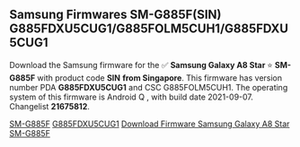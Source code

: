 <h2>Samsung Firmwares SM-G885F(SIN) G885FDXU5CUG1/G885FOLM5CUH1/G885FDXU5CUG1</h2>
Download the Samsung firmware for the ✅ <strong>Samsung Galaxy A8 Star </strong> ⭐ <strong>SM-G885F</strong> with product code <strong>SIN</strong> <strong> from Singapore</strong>. This firmware has version number PDA <strong>G885FDXU5CUG1</strong> and CSC G885FOLM5CUH1. The operating system of this firmware is Android Q , with build date 2021-09-07. Changelist <strong>21675812</strong>.


[SM-G885F](https://samfirm.shop/samsung/model/SM-G885F)
[G885FDXU5CUG1](https://samfirm.shop/samsung/pda/G885FDXU5CUG1)
[Download Firmware Samsung Galaxy A8 Star SM-G885F](https://samfirm.shop/samsung/firmware/453937)
